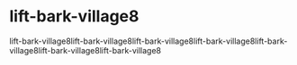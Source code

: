 # lift-bark-village8
lift-bark-village8lift-bark-village8lift-bark-village8lift-bark-village8lift-bark-village8lift-bark-village8lift-bark-village8
